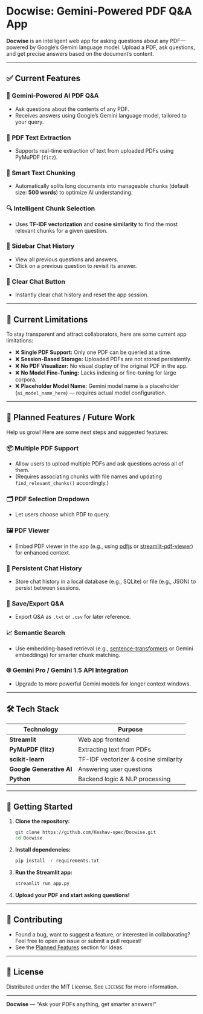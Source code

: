 # Docwise: Gemini-Powered PDF Q&A App

**Docwise** is an intelligent web app for asking questions about any PDF—powered by Google’s Gemini language model. Upload a PDF, ask questions, and get precise answers based on the document’s content.

---

## ✅ Current Features

### 🧠 Gemini-Powered AI PDF Q&A
- Ask questions about the contents of any PDF.
- Receives answers using Google’s Gemini language model, tailored to your query.

### 📄 PDF Text Extraction
- Supports real-time extraction of text from uploaded PDFs using PyMuPDF (`fitz`).

### 🧩 Smart Text Chunking
- Automatically splits long documents into manageable chunks (default size: **500 words**) to optimize AI understanding.

### 🔍 Intelligent Chunk Selection
- Uses **TF-IDF vectorization** and **cosine similarity** to find the most relevant chunks for a given question.

### 💬 Sidebar Chat History
- View all previous questions and answers.
- Click on a previous question to revisit its answer.

### 🧹 Clear Chat Button
- Instantly clear chat history and reset the app session.

---

## 🚧 Current Limitations

To stay transparent and attract collaborators, here are some current app limitations:

- ❌ **Single PDF Support:** Only one PDF can be queried at a time.
- ❌ **Session-Based Storage:** Uploaded PDFs are not stored persistently.
- ❌ **No PDF Visualizer:** No visual display of the original PDF in the app.
- ❌ **No Model Fine-Tuning:** Lacks indexing or fine-tuning for large corpora.
- ❌ **Placeholder Model Name:** Gemini model name is a placeholder (`ai_model_name_here`) — requires actual model configuration.

---

## 🌱 Planned Features / Future Work

Help us grow! Here are some next steps and suggested features:

### 📦 Multiple PDF Support
- Allow users to upload multiple PDFs and ask questions across all of them.
- (Requires associating chunks with file names and updating `find_relevant_chunks()` accordingly.)

### 🗂️ PDF Selection Dropdown
- Let users choose which PDF to query.

### 🖼️ PDF Viewer
- Embed PDF viewer in the app (e.g., using [pdfjs](https://mozilla.github.io/pdf.js/) or [streamlit-pdf-viewer](https://github.com/streamlit/streamlit-pdf-viewer)) for enhanced context.

### 📌 Persistent Chat History
- Store chat history in a local database (e.g., SQLite) or file (e.g., JSON) to persist between sessions.

### 📁 Save/Export Q&A
- Export Q&A as `.txt` or `.csv` for later reference.

### 📈 Semantic Search
- Use embedding-based retrieval (e.g., [sentence-transformers](https://www.sbert.net/) or Gemini embeddings) for smarter chunk matching.

### 🌐 Gemini Pro / Gemini 1.5 API Integration
- Upgrade to more powerful Gemini models for longer context windows.

---

## 🛠️ Tech Stack

| Technology                | Purpose                             |
|---------------------------|-------------------------------------|
| **Streamlit**             | Web app frontend                    |
| **PyMuPDF (fitz)**        | Extracting text from PDFs           |
| **scikit-learn**          | TF-IDF vectorizer & cosine similarity |
| **Google Generative AI**  | Answering user questions            |
| **Python**                | Backend logic & NLP processing      |

---

## 🚀 Getting Started

1. **Clone the repository:**
   ```bash
   git clone https://github.com/Keshav-spec/Docwise.git
   cd Docwise
   ```

2. **Install dependencies:**
   ```bash
   pip install -r requirements.txt
   ```

3. **Run the Streamlit app:**
   ```bash
   streamlit run app.py
   ```

4. **Upload your PDF and start asking questions!**

---

## 🤝 Contributing

- Found a bug, want to suggest a feature, or interested in collaborating? Feel free to open an issue or submit a pull request!
- See the [Planned Features](#planned-features--future-work) section for ideas.

---

## 📄 License

Distributed under the MIT License. See `LICENSE` for more information.

---

**Docwise** — “Ask your PDFs anything, get smarter answers!”
